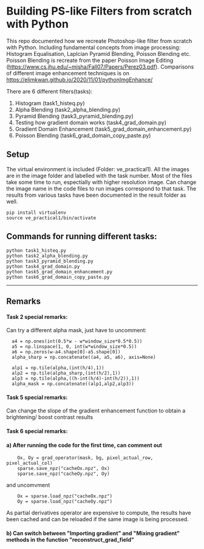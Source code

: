 # Building PS-like Filters from scratch with Python
This repo documented how we recreate Photoshop-like filter from scratch with Python. Including fundamental concepts from image processing: Histogram Equalisation, Laplcian Pyramid Blending, Poisson Blending etc. Poisson Blending is recreate from the paper Poisson Image Editing (https://www.cs.jhu.edu/~misha/Fall07/Papers/Perez03.pdf). Comparisons of different image enhancement techniques is on https://elimkwan.github.io/2020/11/01/pythonImgEnhance/

There are 6 different filters(tasks):
1) Histogram (task1_histeq.py)
2) Alpha Blending (task2_alpha_blending.py)
3) Pyramid Blending (task3_pyramid_blending.py)
4) Testing how gradient domain works (task4_grad_domain.py)
5) Gradient Domain Enhancement (task5_grad_domain_enhancement.py)
6) Poisson Blending (task6_grad_domain_copy_paste.py)

## Setup
The virtual environment is included (Folder: ve_practical1). All the images are in the image folder and labelled with the task number. Most of the files take some time to run, espectially with higher resolution image. Can change the image name in the code files to run images correspond to that task. 
The results from various tasks have been documented in the result folder as well.
```
pip install virtualenv
source ve_practical1/bin/activate
```
## Commands for running different tasks:
```
python task1_histeq.py
python task2_alpha_blending.py
python task3_pyramid_blending.py
python task4_grad_domain.py
python task5_grad_domain_enhancement.py
python task6_grad_domain_copy_paste.py
```

---
## Remarks
#### Task 2 special remarks:
Can try a different alpha mask, just have to uncomment:
```
  a4 = np.ones(int(0.5*w - w*window_size*0.5*0.5))
  a5 = np.linspace(1, 0, int(w*window_size*0.5))
  a6 = np.zeros(w-a4.shape[0]-a5.shape[0])
  alpha_sharp = np.concatenate((a4, a5, a6), axis=None)

  alp1 = np.tile(alpha,(int(h/4),1))
  alp2 = np.tile(alpha_sharp,(int(h/2),1))
  alp3 = np.tile(alpha,((h-int(h/4)-int(h/2)),1))
  alpha_mask = np.concatenate((alp1,alp2,alp3)) 
```

#### Task 5 special remarks:
Can change the slope of the gradient enhancement function to obtain a brightening/ boost contrast results

#### Task 6 special remarks:
#### a) After running the code for the first time, can comment out
```
    Ox, Oy = grad_operator(mask, bg, pixel_actual_row, pixel_actual_col)
    sparse.save_npz("cacheOx.npz", Ox)
    sparse.save_npz("cacheOy.npz", Oy)
```
and uncomvment 
```
    Ox = sparse.load_npz("cacheOx.npz")
    Oy = sparse.load_npz("cacheOy.npz")
```
As partial derivatives operator are expensive to compute, the results have been cached and can be reloaded if the same image is being processed.
#### b) Can switch between "Importing gradient" and "Mixing gradient" methods in the function "reconstruct_grad_field"
